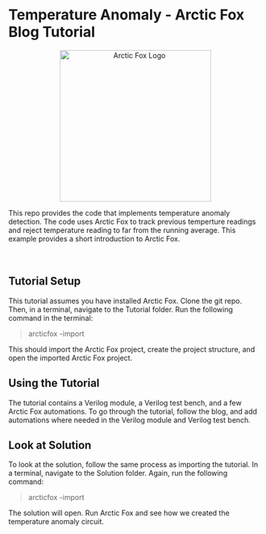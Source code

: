 # Temperature Anomaly - Arctic Fox Blog Tutorial

<p align="center">
    <img src="https://icii.io/wp-content/uploads/2022/09/New-Arctic-Fox-Logo.Blue_.For-Animation.WithBehindForGaps-1.svg" alt="Arctic Fox Logo" style="width:300px;"/>
</p>
This repo provides the code that implements temperature anomaly detection. The code uses Arctic Fox to track previous temperture readings and reject temperature reading to far from the running average. This example provides a short introduction to Arctic Fox. 

<br>
<br>
<br>

## Tutorial Setup
This tutorial assumes you have installed Arctic Fox. Clone the git repo. Then, in a terminal, navigate to the Tutorial folder. Run the following command in the terminal: 

> arcticfox -import

This should import the Arctic Fox project, create the project structure, and open the imported Arctic Fox project. 

## Using the Tutorial
The tutorial contains a Verilog module, a Verilog test bench, and a few Arctic Fox automations. To go through the tutorial, follow the blog, and add automations where needed in the Verilog module and Verilog test bench. 

## Look at Solution
To look at the solution, follow the same process as importing the tutorial. In a terminal, navigate to the Solution folder. Again, run the following command: 

> arcticfox -import

The solution will open. Run Arctic Fox and see how we created the temperature anomaly circuit. 